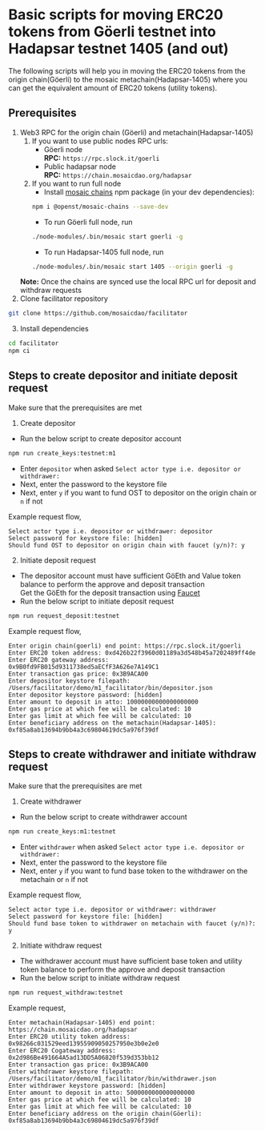 # Basic scripts for moving ERC20 tokens from Göerli testnet into Hadapsar testnet 1405 (and out)
The following scripts will help you in moving the ERC20 tokens from the origin chain(Göerli) to the mosaic metachain(Hadapsar-1405) where you can get the equivalent amount of ERC20 tokens (utility tokens).

## Prerequisites
1. Web3 RPC for the origin chain (Göerli) and metachain(Hadapsar-1405)
    1. If you want to use public nodes RPC urls:
        - Göerli node<br>
        **RPC:** `https://rpc.slock.it/goerli`
        - Public hadapsar node<br>
        **RPC:** `https://chain.mosaicdao.org/hadapsar`
    2. If you want to run full node
        - Install [mosaic chains](https://github.com/mosaicdao/mosaic-chains) npm package (in your dev dependencies):
        ```sh
        npm i @openst/mosaic-chains --save-dev
        ```
        - To run Göerli full node, run
        ```sh
        ./node-modules/.bin/mosaic start goerli -g
        ```
        - To run Hadapsar-1405 full node, run
        ```sh
        ./node-modules/.bin/mosaic start 1405 --origin goerli -g
        ```
    **Note:** Once the chains are synced use the local RPC url for deposit and withdraw requests
2. Clone facilitator repository
  ```sh
  git clone https://github.com/mosaicdao/facilitator
  ```
3. Install dependencies
  ```sh
  cd facilitator
  npm ci
  ```

## Steps to create depositor and initiate deposit request
Make sure that the prerequisites are met
1. Create depositor
  - Run the below script to create depositor account
  ```sh
  npm run create_keys:testnet:m1
  ```
  - Enter `depositor` when asked `Select actor type i.e. depositor or withdrawer:`
  - Next, enter the password to the keystore file
  - Next, enter `y` if you want to fund OST to depositor on the origin chain or `n` if not

  Example request flow,
  ```text
  Select actor type i.e. depositor or withdrawer: depositor
  Select password for keystore file: [hidden]
  Should fund OST to depositor on origin chain with faucet (y/n)?: y
  ```

2. Initiate deposit request
  - The depositor account must have sufficient GöEth and Value token balance to perform the approve and deposit transaction<br>
    Get the GöEth for the deposit transaction using [Faucet](https://goerli-faucet.slock.it/)
  - Run the below script to initiate deposit request
  ```sh
  npm run request_deposit:testnet
  ```
  Example request flow,
  ```text
  Enter origin chain(goerli) end point: https://rpc.slock.it/goerli
  Enter ERC20 token address: 0xd426b22f3960d01189a3d548b45a7202489ff4de
  Enter ERC20 gateway address: 0x9B0fd9FB015d9311738ed5aECfF3A626e7A149C1
  Enter transaction gas price: 0x3B9ACA00
  Enter depositor keystore filepath: /Users/facilitator/demo/m1_facilitator/bin/depositor.json
  Enter depositor keystore password: [hidden]
  Enter amount to deposit in atto: 10000000000000000000
  Enter gas price at which fee will be calculated: 10
  Enter gas limit at which fee will be calculated: 10
  Enter beneficiary address on the metachain(Hadapsar-1405): 0xf85a8ab13694b9bb4a3c69804619dc5a976f39df
  ```

## Steps to create withdrawer and initiate withdraw request
Make sure that the prerequisites are met
1. Create withdrawer
  - Run the below script to create withdrawer account
  ```sh
  npm run create_keys:m1:testnet
  ```
  - Enter `withdrawer` when asked `Select actor type i.e. depositor or withdrawer:`
  - Next, enter the password to the keystore file
  - Next, enter `y` if you want to fund base token to the withdrawer on the metachain or `n` if not

  Example request flow,
  ```text
  Select actor type i.e. depositor or withdrawer: withdrawer
  Select password for keystore file: [hidden]
  Should fund base token to withdrawer on metachain with faucet (y/n)?: y
  ```

2. Initiate withdraw request
  - The withdrawer account must have sufficient base token and utility token balance to perform the approve and deposit transaction<br>
  - Run the below script to initiate withdraw request
  ```sh
  npm run request_withdraw:testnet
  ```
  Example request,
  ```text
  Enter metachain(Hadapsar-1405) end point: https://chain.mosaicdao.org/hadapsar
  Enter ERC20 utility token address: 0x98266c031529eed13955909050257950e3b0e2e0
  Enter ERC20 Cogateway address: 0x2d986Be491664A5ad13DD5A06820f539d353bb12
  Enter transaction gas price: 0x3B9ACA00
  Enter withdrawer keystore filepath: /Users/facilitator/demo/m1_facilitator/bin/withdrawer.json
  Enter withdrawer keystore password: [hidden]
  Enter amount to deposit in atto: 5000000000000000000
  Enter gas price at which fee will be calculated: 10
  Enter gas limit at which fee will be calculated: 10
  Enter beneficiary address on the origin chain(Göerli): 0xf85a8ab13694b9bb4a3c69804619dc5a976f39df
  ```
